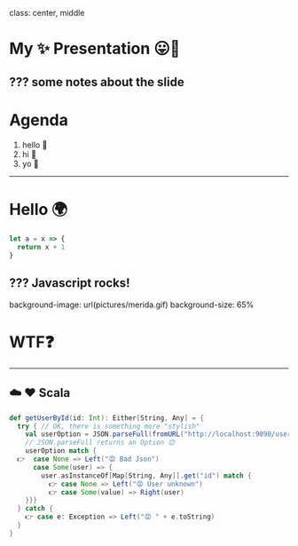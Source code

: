 class: center, middle

# My ✨ Presentation 😛🦊

???
some notes about the slide
---

# Agenda

1. hello 🐻
2. hi 🐼
3. yo 🦁

---
# Hello 🌍

```javascript
let a = x => {
  return x + 1
}
```

???
Javascript rocks!
---
background-image: url(pictures/merida.gif)
background-size: 65%
# WTF❓

---
## ☁️ ❤️ Scala

```scala
def getUserById(id: Int): Either[String, Any] = {
  try { // OK, there is something more "stylish"
    val userOption = JSON.parseFull(fromURL("http://localhost:9090/users/"+id.toString).mkString)
    // JSON.parseFull returns an Option 😊
    userOption match {
  👉  case None => Left("😡 Bad Json")
      case Some(user) => {
        user.asInstanceOf[Map[String, Any]].get("id") match {
          👉 case None => Left("😡 User unknown")
          👉 case Some(value) => Right(user)
    }}}
  } catch {
    👉 case e: Exception => Left("😡 " + e.toString)
  }
}
```
